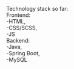 Technology stack so far:<br>
Frontend:<br>
-HTML,<br>
-CSS/SCSS,<br>
-JS<br>
Backend:<br>
-Java,<br>
-Spring Boot,<br>
-MySQL<br>